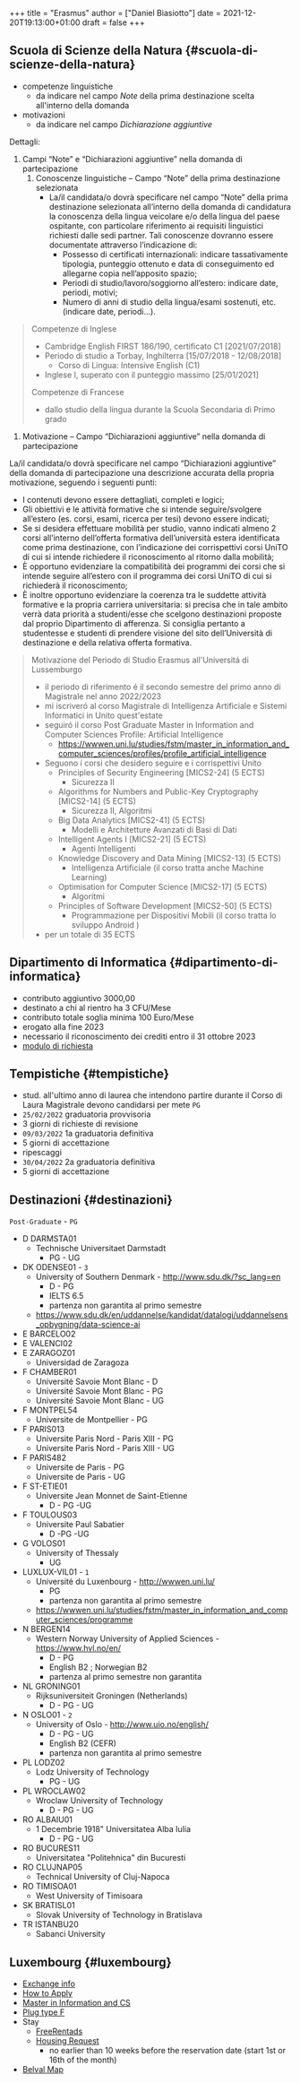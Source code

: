 +++
title = "Erasmus"
author = ["Daniel Biasiotto"]
date = 2021-12-20T19:13:00+01:00
draft = false
+++

## Scuola di Scienze della Natura {#scuola-di-scienze-della-natura}

-   competenze linguistiche
    -   da indicare nel campo _Note_ della prima destinazione scelta all'interno della domanda
-   motivazioni
    -   da indicare nel campo _Dichiarazione aggiuntive_

Dettagli:

1.  Campi “Note” e “Dichiarazioni aggiuntive” nella domanda di partecipazione
    1.  Conoscenze linguistiche – Campo “Note” della prima destinazione selezionata
        -   La/il candidata/o dovrà specificare nel campo “Note” della prima destinazione selezionata all’interno della domanda di candidatura la conoscenza della lingua veicolare e/o della lingua del paese ospitante, con particolare riferimento ai requisiti linguistici richiesti dalle sedi partner. Tali conoscenze dovranno essere documentate attraverso l’indicazione di:
            -   Possesso di certificati internazionali: indicare tassativamente tipologia, punteggio ottenuto e data di conseguimento ed allegarne copia nell’apposito spazio;
            -   Periodi di studio/lavoro/soggiorno all’estero: indicare date, periodi, motivi;
            -   Numero di anni di studio della lingua/esami sostenuti, etc. (indicare date, periodi…).

> Competenze di Inglese
>
> -   Cambridge English FIRST 186/190, certificato C1 [2021/07/2018]
> -   Periodo di studio a Torbay, Inghilterra [15/07/2018 - 12/08/2018]
>     -   Corso di Lingua: Intensive English (C1)
> -   Inglese I, superato con il punteggio massimo [25/01/2021]
>
> Competenze di Francese
>
> -   dallo studio della lingua durante la Scuola Secondaria di Primo grado

1.  Motivazione – Campo “Dichiarazioni aggiuntive” nella domanda di partecipazione

La/il candidata/o dovrà specificare nel campo “Dichiarazioni aggiuntive” della domanda di partecipazione una descrizione accurata della propria motivazione, seguendo i seguenti punti:

-   I contenuti devono essere dettagliati, completi e logici;
-   Gli obiettivi e le attività formative che si intende seguire/svolgere all’estero (es. corsi, esami, ricerca per tesi) devono essere indicati;
-   Se si desidera effettuare mobilità per studio, vanno indicati almeno 2 corsi all’interno dell’offerta formativa dell’università estera identificata come prima destinazione, con l’indicazione dei corrispettivi corsi UniTO di cui si intende richiedere il riconoscimento al ritorno dalla mobilità;
-   È opportuno evidenziare la compatibilità dei programmi dei corsi che si intende seguire all’estero con il programma dei corsi UniTO di cui si richiederà il riconoscimento;
-   È inoltre opportuno evidenziare la coerenza tra le suddette attività formative e la propria carriera universitaria: si precisa che in tale ambito verrà data priorità a studenti/esse che scelgono destinazioni proposte dal proprio Dipartimento di afferenza. Si consiglia pertanto a studentesse e studenti di prendere visione del sito dell’Università di destinazione e della relativa offerta formativa.

> Motivazione del Periodo di Studio Erasmus all'Universitá di Lussemburgo
>
> -   il periodo di riferimento é il secondo semestre del primo anno di Magistrale nel anno 2022/2023
> -   mi iscriveró al corso Magistrale di Intelligenza Artificiale e Sistemi Informatici in Unito quest'estate
> -   seguiró il corso Post Graduate Master in Information and Computer Sciences Profile: Artificial Intelligence
>     -   <https://wwwen.uni.lu/studies/fstm/master_in_information_and_computer_sciences/profiles/profile_artificial_intelligence>
> -   Seguono i corsi che desidero seguire e i corrispettivi Unito
>     -   Principles of Security Engineering [MICS2-24] (5 ECTS)
>         -   Sicurezza II
>     -   Algorithms for Numbers and Public-Key Cryptography [MICS2-14] (5 ECTS)
>         -   Sicurezza II, Algoritmi
>     -   Big Data Analytics [MICS2-41] (5 ECTS)
>         -   Modelli e Architetture Avanzati di Basi di Dati
>     -   Intelligent Agents I [MICS2-21] (5 ECTS)
>         -   Agenti Intelligenti
>     -   Knowledge Discovery and Data Mining [MICS2-13] (5 ECTS)
>         -   Intelligenza Artificiale (il corso tratta anche Machine Learning)
>     -   Optimisation for Computer Science [MICS2-17] (5 ECTS)
>         -   Algoritmi
>     -   Principles of Software Development [MICS2-50] (5 ECTS)
>         -   Programmazione per Dispositivi Mobili (il corso tratta lo sviluppo Android )
> -   per un totale di 35 ECTS


## Dipartimento di Informatica {#dipartimento-di-informatica}

-   contributo aggiuntivo 3000,00
-   destinato a chi al rientro ha 3 CFU/Mese
-   contributo totale soglia minima 100 Euro/Mese
-   erogato alla fine 2023
-   necessario il riconoscimento dei crediti entro il 31 ottobre 2023
-   [modulo di richiesta](http://laurea.educ.di.unito.it/index.php/accreditamento/consultazione/ListaDocumenti?commissione=12)


## Tempistiche {#tempistiche}

-   stud. all'ultimo anno di laurea che intendono partire durante il Corso di Laura Magistrale devono candidarsi per mete `PG`
-   `25/02/2022` graduatoria provvisoria
-   3 giorni di richieste di revisione
-   `09/03/2022` 1a graduatoria definitiva
-   5 giorni di accettazione
-   ripescaggi
-   `30/04/2022` 2a graduatoria definitiva
-   5 giorni di accettazione


## Destinazioni {#destinazioni}

`Post-Graduate` - `PG`

-   D DARMSTA01
    -   Technische Universitaet Darmstadt
        -   PG - UG
-   <span class="underline">DK ODENSE01</span> - `3`
    -   University of Southern Denmark - <http://www.sdu.dk/?sc_lang=en>
        -   D - PG
        -   IELTS 6.5
        -   partenza non garantita al primo semestre
    -   <https://www.sdu.dk/en/uddannelse/kandidat/datalogi/uddannelsens_opbygning/data-science-ai>
-   E BARCELO02
-   E VALENCI02
-   E ZARAGOZ01
    -   Universidad de Zaragoza
-   F CHAMBER01
    -   Université Savoie Mont Blanc - D
    -   Université Savoie Mont Blanc - PG
    -   Université Savoie Mont Blanc - UG
-   F MONTPEL54
    -   Universite de Montpellier - PG
-   <span class="underline">F PARIS013</span>
    -   Universite Paris Nord - Paris XIII - PG
    -   Universite Paris Nord - Paris XIII - UG
-   F PARIS482
    -   Universite de Paris - PG
    -   Universite de Paris - UG
-   F ST-ETIE01
    -   Universite Jean Monnet de Saint-Etienne
        -   D - PG -UG
-   F TOULOUS03
    -   Universite Paul Sabatier
        -   D -PG -UG
-   G VOLOS01
    -   University of Thessaly
        -   UG
-   <span class="underline">LUXLUX-VIL01</span> - `1`
    -   Université du Luxenbourg - <http://wwwen.uni.lu/>
        -   PG
        -   partenza non garantita al primo semestre
    -   <https://wwwen.uni.lu/studies/fstm/master_in_information_and_computer_sciences/programme>
-   <span class="underline">N BERGEN14</span>
    -   Western Norway University of Applied Sciences - <https://www.hvl.no/en/>
        -   D - PG
        -   English B2 ; Norwegian B2
        -   partenza al primo semestre non garantita
-   NL GRONING01
    -   Rijksuniversiteit Groningen (Netherlands)
        -   D - PG - UG
-   <span class="underline">N OSLO01</span> - `2`
    -   University of Oslo - <http://www.uio.no/english/>
        -   D - PG - UG
        -   English B2 (CEFR)
        -   partenza non garantita al primo semestre
-   PL LODZ02
    -   Lodz University of Technology
        -   PG - UG
-   PL WROCLAW02
    -   Wroclaw University of Technology
        -   D - PG - UG
-   RO ALBAIU01
    -   1 Decembrie 1918" Universitatea Alba Iulia
        -   D - PG - UG
-   RO BUCURES11
    -   Universitatea "Politehnica" din Bucuresti
-   RO CLUJNAP05
    -   Technical University of Cluj-Napoca
-   RO TIMISOA01
    -   West University of Timisoara
-   SK BRATISL01
    -   Slovak University of Technology in Bratislava
-   TR ISTANBU20
    -   Sabanci University


## Luxembourg {#luxembourg}

-   [Exchange info](https://wwwen.uni.lu/international/mobility/incoming_exchange_students)
-   [How to Apply](https://wwwen.uni.lu/international/mobility/incoming_exchange_students/how_do_i_apply)
-   [Master in Information and CS](https://wwwen.uni.lu/studies/fstm/master_in_information_and_computer_sciences/programme)
-   [Plug type F](https://www.power-plugs-sockets.com/luxembourg/)
-   Stay
    -   [FreeRentads](https://www.freerentads.com/rentals-properties-for-rent-luxembourg-QQSZ126067618-Hxt66O)
    -   [Housing Request](https://wwwen.uni.lu/students/accommodation/housing_request)
        -   no earlier than 10 weeks before the reservation date (start 1st or 16th of the month)
-   [Belval Map](https://wwwen.uni.lu/content/download/78869/980182/file/Belval%20Campus_detailed_map.pdf)
